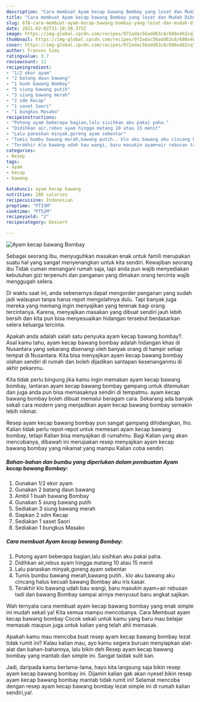 ```yaml
---
description: "Cara membuat Ayam kecap bawang Bombay yang lezat dan Mudah Dibuat"
title: "Cara membuat Ayam kecap bawang Bombay yang lezat dan Mudah Dibuat"
slug: 678-cara-membuat-ayam-kecap-bawang-bombay-yang-lezat-dan-mudah-dibuat
date: 2021-02-02T21:10:30.375Z
image: https://img-global.cpcdn.com/recipes/972adac56add63c8/680x482cq70/ayam-kecap-bawang-bombay-foto-resep-utama.jpg
thumbnail: https://img-global.cpcdn.com/recipes/972adac56add63c8/680x482cq70/ayam-kecap-bawang-bombay-foto-resep-utama.jpg
cover: https://img-global.cpcdn.com/recipes/972adac56add63c8/680x482cq70/ayam-kecap-bawang-bombay-foto-resep-utama.jpg
author: Frances Sims
ratingvalue: 3.7
reviewcount: 12
recipeingredient:
- "1/2 ekor ayam"
- "2 batang daun bawang"
- "1 buah bawang Bombay"
- "5 siung bawang putih"
- "3 siung bawang merah"
- "2 sdm Kecap"
- "1 saset Saori"
- "1 bungkus Masako"
recipeinstructions:
- "Potong ayam beberapa bagian,lalu sisihkan aku pakai paha."
- "Didihkan air,rebus ayam hingga matang 10 atau 15 menit"
- "Lalu panaskan minyak,goreng ayam sebentar"
- "Tumis bumbu bawang merah,bawang putih.. klo aku bawang aku cincang halus kecuali bawang Bombay aku iris kasar."
- "Terakhir klo bawang udah bau wangi, baru masukin ayam+air rebusan tadi dan bawang Bombay sampai airnya menyusut baru angkat sajikan."
categories:
- Resep
tags:
- ayam
- kecap
- bawang

katakunci: ayam kecap bawang 
nutrition: 288 calories
recipecuisine: Indonesian
preptime: "PT33M"
cooktime: "PT52M"
recipeyield: "2"
recipecategory: Dessert

---
```



![Ayam kecap bawang Bombay](https://img-global.cpcdn.com/recipes/972adac56add63c8/680x482cq70/ayam-kecap-bawang-bombay-foto-resep-utama.jpg)

Sebagai seorang ibu, menyuguhkan masakan enak untuk famili merupakan suatu hal yang sangat menyenangkan untuk kita sendiri. Kewajiban seorang ibu Tidak cuman menangani rumah saja, tapi anda pun wajib menyediakan kebutuhan gizi terpenuhi dan panganan yang dimakan orang tercinta wajib menggugah selera.

Di waktu  saat ini, anda sebenarnya dapat mengorder panganan yang sudah jadi walaupun tanpa harus repot mengolahnya dulu. Tapi banyak juga mereka yang memang ingin menyajikan yang terenak bagi orang tercintanya. Karena, menyajikan masakan yang dibuat sendiri jauh lebih bersih dan kita pun bisa menyesuaikan hidangan tersebut berdasarkan selera keluarga tercinta. 



Apakah anda adalah salah satu penyuka ayam kecap bawang bombay?. Asal kamu tahu, ayam kecap bawang bombay adalah hidangan khas di Nusantara yang sekarang disenangi oleh banyak orang di hampir setiap tempat di Nusantara. Kita bisa menyajikan ayam kecap bawang bombay olahan sendiri di rumah dan boleh dijadikan santapan kesenanganmu di akhir pekanmu.

Kita tidak perlu bingung jika kamu ingin memakan ayam kecap bawang bombay, lantaran ayam kecap bawang bombay gampang untuk ditemukan dan juga anda pun bisa memasaknya sendiri di tempatmu. ayam kecap bawang bombay boleh dibuat memalui beragam cara. Sekarang ada banyak sekali cara modern yang menjadikan ayam kecap bawang bombay semakin lebih nikmat.

Resep ayam kecap bawang bombay pun sangat gampang dihidangkan, lho. Kalian tidak perlu repot-repot untuk memesan ayam kecap bawang bombay, tetapi Kalian bisa menyajikan di rumahmu. Bagi Kalian yang akan mencobanya, dibawah ini merupakan resep menyajikan ayam kecap bawang bombay yang nikamat yang mampu Kalian coba sendiri.

<!--inarticleads1-->

##### Bahan-bahan dan bumbu yang diperlukan dalam pembuatan Ayam kecap bawang Bombay:

1. Gunakan 1/2 ekor ayam
1. Gunakan 2 batang daun bawang
1. Ambil 1 buah bawang Bombay
1. Gunakan 5 siung bawang putih
1. Sediakan 3 siung bawang merah
1. Siapkan 2 sdm Kecap
1. Sediakan 1 saset Saori
1. Sediakan 1 bungkus Masako




<!--inarticleads2-->

##### Cara membuat Ayam kecap bawang Bombay:

1. Potong ayam beberapa bagian,lalu sisihkan aku pakai paha.
1. Didihkan air,rebus ayam hingga matang 10 atau 15 menit
1. Lalu panaskan minyak,goreng ayam sebentar
1. Tumis bumbu bawang merah,bawang putih.. klo aku bawang aku cincang halus kecuali bawang Bombay aku iris kasar.
1. Terakhir klo bawang udah bau wangi, baru masukin ayam+air rebusan tadi dan bawang Bombay sampai airnya menyusut baru angkat sajikan.




Wah ternyata cara membuat ayam kecap bawang bombay yang enak simple ini mudah sekali ya! Kita semua mampu mencobanya. Cara Membuat ayam kecap bawang bombay Cocok sekali untuk kamu yang baru mau belajar memasak maupun juga untuk kalian yang telah ahli memasak.

Apakah kamu mau mencoba buat resep ayam kecap bawang bombay lezat tidak rumit ini? Kalau kalian mau, ayo kamu segera buruan menyiapkan alat-alat dan bahan-bahannya, lalu bikin deh Resep ayam kecap bawang bombay yang mantab dan simple ini. Sangat taidak sulit kan. 

Jadi, daripada kamu berlama-lama, hayo kita langsung saja bikin resep ayam kecap bawang bombay ini. Dijamin kalian gak akan nyesel bikin resep ayam kecap bawang bombay mantab tidak rumit ini! Selamat mencoba dengan resep ayam kecap bawang bombay lezat simple ini di rumah kalian sendiri,ya!.

